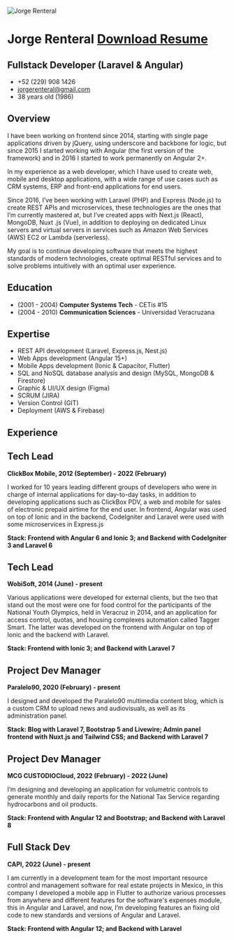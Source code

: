 ![Jorge Renteral](https://avatars.githubusercontent.com/u/6201072)

# Jorge Renteral [Download Resume](https://github.com/jorgerenteral/resume/raw/main/Jorge-Renteral-Resume-2024.pdf)
## Fullstack Developer (Laravel & Angular)
- +52 (229) 908 1426
- jorgerenteral@gmail.com
- 38 years old (1986)

## Overview
I have been working on frontend since 2014, starting with single page applications driven by jQuery, using underscore and backbone for logic, but since 2015 I started working with Angular (the first version of the framework) and in 2016 I started to work permanently on Angular 2+.

In my experience as a web developer, which I have used to create web, mobile and desktop applications, with a wide range of use cases such as CRM systems, ERP and front-end applications for end users.

Since 2016, I’ve been working with Laravel (PHP) and Express (Node.js) to create REST APIs and microservices, these technologies are the ones that I’m currently mastered at, but I’ve created apps with Next.js (React), MongoDB, Nuxt .js (Vue), in addition to deploying on dedicated Linux servers and virtual servers in services such as Amazon Web Services (AWS) EC2 or Lambda (serverless).

My goal is to continue developing software that meets the highest standards of modern technologies, create optimal RESTful services and to solve problems intuitively with an optimal user experience.

## Education
- (2001 - 2004) **Computer Systems Tech** - CETis #15
- (2004 - 2010) **Communication Sciences** - Universidad Veracruzana

## Expertise
- REST API development (Laravel, Express.js, Nest.js)
- Web Apps development (Angular 15+)
- Mobile Apps development (Ionic & Capacitor, Flutter)
- SQL and NoSQL database analysis and design (MySQL, MongoDB & Firestore)
- Graphic & UI/UX design (Figma)
- SCRUM (JIRA)
- Version Control (GIT)
- Deployment (AWS & Firebase)

## Experience

## Tech Lead
**ClickBox Mobile, 2012 (September) - 2022 (February)**

I worked for 10 years leading different groups of developers who were in charge of internal applications for day-to-day tasks, in addition to developing applications such as ClickBox PDV, a web and mobile for sales of electronic prepaid airtime for the end user. In frontend, Angular was used on top of Ionic and in the backend, CodeIgniter and Laravel were used with some microservices in Express.js

**Stack: Frontend with Angular 6 and Ionic 3; and Backend with CodeIgniter 3 and Laravel 6**

## Tech Lead
**WobiSoft, 2014 (June) - present**

Various applications were developed for external clients, but the two that stand out the most were one for food control for the participants of the National Youth Olympics, held in Veracruz in 2014, and an application for access control, quotas, and housing complexes automation called Tagger Smart. The latter was developed on the frontend with Angular on top of Ionic and the backend with Laravel.

**Stack: Frontend with Ionic 3; and Backend with Laravel 7**

## Project Dev Manager
**Paralelo90, 2020 (February) - present**

I designed and developed the Paralelo90 multimedia content blog, which is a custom CRM to upload news and audiovisuals, as well as its administration panel.

**Stack: Blog with Laravel 7, Bootstrap 5 and Livewire; Admin panel frontend with Nuxt.js and Tailwind CSS; and 
Backend with Laravel 7**

## Project Dev Manager
**MCG CUSTODIOCloud, 2022 (February) - 2022 (June)**

I’m designing and developing an application for volumetric controls to generate monthly and daily reports for the National Tax Service regarding hydrocarbons and oil products.

**Stack: Frontend with Angular 12 and Bootstrap; and Backend with Laravel 8**

## Full Stack Dev
**CAPI, 2022 (June) - present**

I am currently in a development team for the most
important resource control and management software for
real estate projects in Mexico, in this company I developed
a mobile app in Flutter to authorize various processes from
anywhere and different features for the software's expenses
module, this in Angular and Laravel, and now, I’m
developing features an fixing old code to new standards
and versions of Angular and Laravel.

**Stack: Frontend with Angular 12; and Backend with Laravel**
